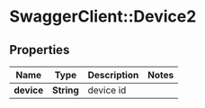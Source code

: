 # SwaggerClient::Device2

## Properties
Name | Type | Description | Notes
------------ | ------------- | ------------- | -------------
**device** | **String** | device id | 


